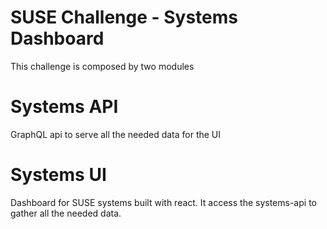 # SUSE Challenge - Systems Dashboard

This challenge is composed by two modules


# Systems API

GraphQL api to serve all the needed data for the UI


# Systems UI

Dashboard for SUSE systems built with react. It access the systems-api to gather all the needed data.
